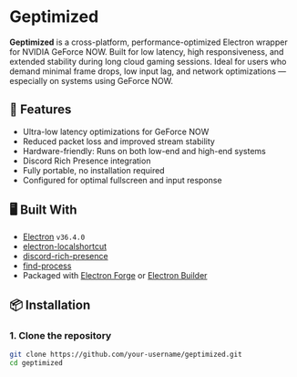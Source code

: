 # Geptimized

**Geptimized** is a cross-platform, performance-optimized Electron wrapper for NVIDIA GeForce NOW. Built for low latency, high responsiveness, and extended stability during long cloud gaming sessions. Ideal for users who demand minimal frame drops, low input lag, and network optimizations — especially on systems using GeForce NOW.

## 🚀 Features

- Ultra-low latency optimizations for GeForce NOW
- Reduced packet loss and improved stream stability
- Hardware-friendly: Runs on both low-end and high-end systems
- Discord Rich Presence integration
- Fully portable, no installation required
- Configured for optimal fullscreen and input response

## 🖥️ Built With

- [Electron](https://www.electronjs.org/) `v36.4.0`
- [electron-localshortcut](https://github.com/parro-it/electron-localshortcut)
- [discord-rich-presence](https://github.com/devsnek/discord-rich-presence)
- [find-process](https://github.com/yibn2008/find-process)
- Packaged with [Electron Forge](https://www.electronforge.io/) or [Electron Builder](https://www.electron.build/)

## 📦 Installation

### 1. Clone the repository

```bash
git clone https://github.com/your-username/geptimized.git
cd geptimized
